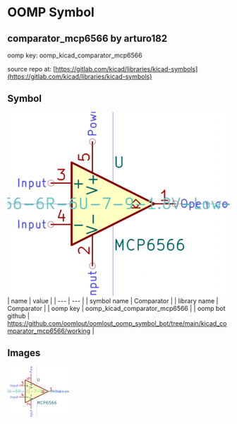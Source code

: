 # OOMP Symbol  
## comparator_mcp6566  by arturo182  
  
oomp key: oomp_kicad_comparator_mcp6566  
  
source repo at: [https://gitlab.com/kicad/libraries/kicad-symbols](https://gitlab.com/kicad/libraries/kicad-symbols)  
## Symbol  
  
[![working.png](working_600.png)](working.png)  
| name | value | 
| --- | --- | 
| symbol name | Comparator | 
| library name | Comparator | 
| oomp key | oomp_kicad_comparator_mcp6566 | 
| oomp bot github | https://github.com/oomlout/oomlout_oomp_symbol_bot/tree/main/kicad_comparator_mcp6566/working | 
## Images  
  
[![working.png](working_140.png)](working.png)  

